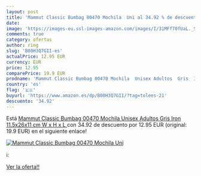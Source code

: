 ```yaml
---
layout: post
title: 'Mammut Classic Bumbag 00470 Mochila  Uni al 34.92 % de descuento'
date: 
image: 'https://images-eu.ssl-images-amazon.com/images/I/31MFf70fUaL._SL200_.jpg'
comments: true
category: ofertas
author: ring
slug: 'B00H3Q7GII-es'
actualPrice: 12.95 EUR
currency: EUR
price: 12.95
comparePrice: 19.9 EUR
prodname: 'Mammut Classic Bumbag 00470 Mochila  Unisex Adultos  Gris  Iron   11.5x26x11 cm  W x H x L '
country: 'es'
flag: '🇪🇸'
buyurl: 'https://www.amazon.es/dp/B00H3Q7GII/?tag=tolees-21'
descuento: '34.92'
---
```


Está [Mammut Classic Bumbag 00470 Mochila  Unisex Adultos  Gris  Iron   11.5x26x11 cm  W x H x L ](https://www.amazon.es/dp/B00H3Q7GII/?tag=tolees-21) con 34.92 de descuento por 12.95 EUR (original: 19.9 EUR) en el siguiente enlace!

[![Mammut Classic Bumbag 00470 Mochila  Uni](https://images-eu.ssl-images-amazon.com/images/I/31MFf70fUaL._SL200_.jpg)](https://www.amazon.es/dp/B00H3Q7GII/?tag=tolees-21)

ℹ️:


[Ver la oferta!!](https://www.amazon.es/dp/B00H3Q7GII/?tag=tolees-21)
